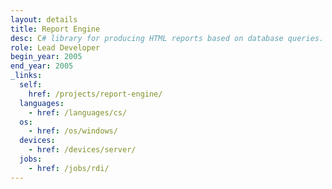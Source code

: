 ```yaml
---
layout: details
title: Report Engine
desc: C# library for producing HTML reports based on database queries.
role: Lead Developer
begin_year: 2005
end_year: 2005
_links:
  self:
    href: /projects/report-engine/
  languages:
    - href: /languages/cs/
  os:
    - href: /os/windows/
  devices:
    - href: /devices/server/
  jobs:
    - href: /jobs/rdi/
---
```

